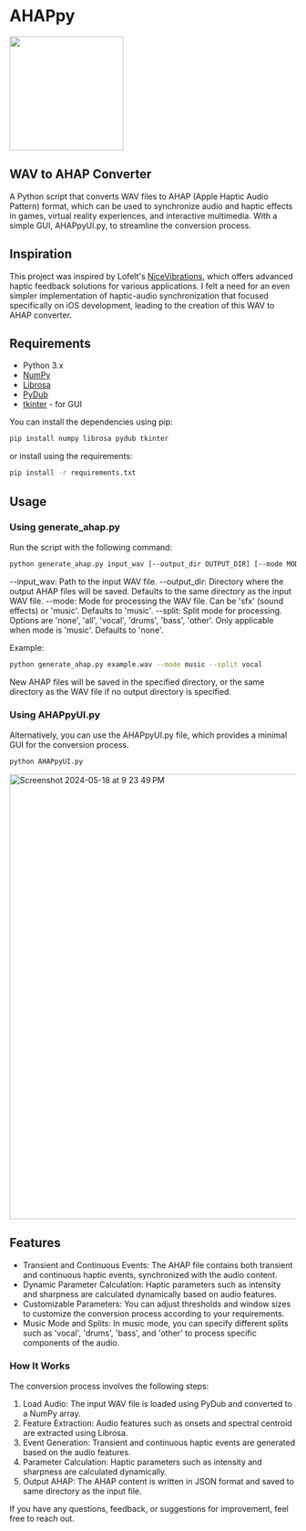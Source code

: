 # AHAPpy
<img src="https://github.com/samroman3/AHAPpy/assets/52180475/40fcaf33-45c9-4dbd-93c7-f8f8057d3125" width="200">



## WAV to AHAP Converter

A Python script that converts WAV files to AHAP (Apple Haptic Audio Pattern) format, which can be used to synchronize audio and haptic effects in games, virtual reality experiences, and interactive multimedia. With a simple GUI, AHAPpyUI.py, to streamline the conversion process.

## Inspiration

This project was inspired by Lofelt's [NiceVibrations](https://github.com/Lofelt/NiceVibrations), which offers advanced haptic feedback solutions for various applications. I felt a need for an even simpler implementation of haptic-audio synchronization that focused specifically on iOS development, leading to the creation of this WAV to AHAP converter.

## Requirements
- Python 3.x
- [NumPy](https://numpy.org/)
- [Librosa](https://librosa.org/)
- [PyDub](https://github.com/jiaaro/pydub)
- [tkinter](https://docs.python.org/3/library/tkinter.html) - for GUI


You can install the dependencies using pip:

```bash
pip install numpy librosa pydub tkinter
```
or install using the requirements:

```bash
pip install -r requirements.txt
```

## Usage
### Using generate_ahap.py

Run the script with the following command:
```bash
python generate_ahap.py input_wav [--output_dir OUTPUT_DIR] [--mode MODE] [--split SPLIT]
```

--input_wav: Path to the input WAV file.
--output_dir: Directory where the output AHAP files will be saved. Defaults to the same directory as the input WAV file.
--mode: Mode for processing the WAV file. Can be 'sfx' (sound effects) or 'music'. Defaults to 'music'.
--split: Split mode for processing. Options are 'none', 'all', 'vocal', 'drums', 'bass', 'other'. Only applicable when mode is 'music'. Defaults to 'none'.

Example:

```bash
python generate_ahap.py example.wav --mode music --split vocal
```

New AHAP files will be saved in the specified directory, or the same directory as the WAV file if no output directory is specified.

### Using AHAPpyUI.py

Alternatively, you can use the AHAPpyUI.py file, which provides a minimal GUI for the conversion process.
```bash
python AHAPpyUI.py
```
<img width="780" alt="Screenshot 2024-05-18 at 9 23 49 PM" src="https://github.com/samroman3/AHAPpy/assets/52180475/99dc5b2a-9547-40c0-adb7-55ce5c1641d5">

## Features
- Transient and Continuous Events: The AHAP file contains both transient and continuous haptic events, synchronized with the audio content.
- Dynamic Parameter Calculation: Haptic parameters such as intensity and sharpness are calculated dynamically based on audio features.
- Customizable Parameters: You can adjust thresholds and window sizes to customize the conversion process according to your requirements.
- Music Mode and Splits: In music mode, you can specify different splits such as 'vocal', 'drums', 'bass', and 'other' to process specific components of the audio.
  
### How It Works
The conversion process involves the following steps:
1. Load Audio: The input WAV file is loaded using PyDub and converted to a NumPy array.
2. Feature Extraction: Audio features such as onsets and spectral centroid are extracted using Librosa.
3. Event Generation: Transient and continuous haptic events are generated based on the audio features.
4. Parameter Calculation: Haptic parameters such as intensity and sharpness are calculated dynamically.
5. Output AHAP: The AHAP content is written in JSON format and saved to same directory as the input file.

If you have any questions, feedback, or suggestions for improvement, feel free to reach out. 

